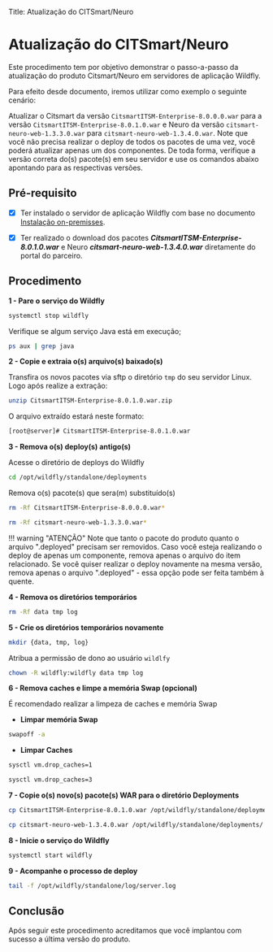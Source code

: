 Title: Atualização do CITSmart/Neuro

# Atualização do CITSmart/Neuro

Este procedimento tem por objetivo demonstrar o passo-a-passo da atualização do produto Citsmart/Neuro em servidores de aplicação Wildfly.

Para efeito desde documento, iremos utilizar como exemplo o seguinte cenário:

Atualizar o Citsmart da versão `CitsmartITSM-Enterprise-8.0.0.0.war` para a versão `CitsmartITSM-Enterprise-8.0.1.0.war` e Neuro da versão `citsmart-neuro-web-1.3.3.0.war` para `citsmart-neuro-web-1.3.4.0.war`. Note que você não precisa realizar o deploy de todos os pacotes de uma vez, você poderá atualizar apenas um dos componentes. De toda forma, verifique a versão correta do(s) pacote(s) em seu servidor e use os comandos abaixo apontando para as respectivas versões.

## Pré-requisito

- [X] Ter instalado o servidor de aplicação Wildfly com base no documento [Instalação on-premisses][1].

- [X] Ter realizado o download dos pacotes ***CitsmartITSM-Enterprise-8.0.1.0.war*** e Neuro ***citsmart-neuro-web-1.3.4.0.war*** diretamente do portal do parceiro.

## Procedimento

**1 - Pare o serviço do Wildfly**

```sh
systemctl stop wildfly
```

Verifique se algum serviço Java está em execução;

```sh
ps aux | grep java
```

**2 - Copie e extraia o(s) arquivo(s) baixado(s)**

Transfira os novos pacotes via sftp o diretório `tmp` do seu servidor Linux. Logo após realize a extração:

```sh
unzip CitsmartITSM-Enterprise-8.0.1.0.war.zip
```
O arquivo extraído estará neste formato:

```sh
[root@server]# CitsmartITSM-Enterprise-8.0.1.0.war
```

**3 - Remova o(s) deploy(s) antigo(s)**

Acesse o diretório de deploys do Wildfly

```sh
cd /opt/wildfly/standalone/deployments
```

Remova o(s) pacote(s) que sera(m) substituído(s)

```sh
rm -Rf CitsmartITSM-Enterprise-8.0.0.0.war*
```

```sh
rm -Rf citsmart-neuro-web-1.3.3.0.war*
```

!!! warning "ATENÇÃO"
    Note que tanto o pacote do produto quanto o arquivo ".deployed" precisam ser removidos. Caso você esteja realizando o deploy de apenas um componente, remova apenas o arquivo do item relacionado. Se você quiser realizar o deploy novamente na mesma versão, remova apenas o arquivo ".deployed" - essa opção pode ser feita também à quente.

**4 - Remova os diretórios temporários**

```sh
rm -Rf data tmp log
```

**5 - Crie os diretórios temporários novamente**

```sh
mkdir {data, tmp, log}
```

Atribua a permissão de dono ao usuário `wildlfy`

```sh
chown -R wildfly:wildfly data tmp log
```
**6 - Remova caches e limpe a memória Swap (opcional)**

É recomendado realizar a limpeza de caches e memória Swap

 - **Limpar memória Swap**

```sh
swapoff -a
```

- **Limpar Caches**

```sh
sysctl vm.drop_caches=1
```

```sh
sysctl vm.drop_caches=3
```

**7 - Copie o(s) novo(s) pacote(s) WAR para o diretório Deployments**

```sh
cp CitsmartITSM-Enterprise-8.0.1.0.war /opt/wildfly/standalone/deployments/
```

```sh
cp citsmart-neuro-web-1.3.4.0.war /opt/wildfly/standalone/deployments/
```

**8 - Inicie o serviço do Wildfly**

```sh
systemctl start wildfly
```

**9 - Acompanhe o processo de deploy**

```sh
tail -f /opt/wildfly/standalone/log/server.log
```

## Conclusão

Após seguir este procedimento acreditamos que você implantou com sucesso a última versão do produto.


[1]:https://docs.citsmart.com/pt-br/citsmart-platform-9/get-started/installation-and-upgrade/overview.html
